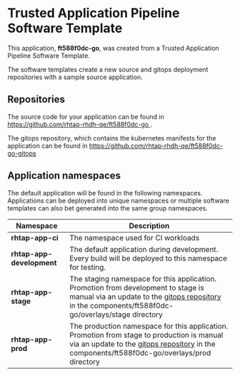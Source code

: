 # Trusted Application Pipeline Software Template

This application, **ft588f0dc-go**, was created from a Trusted Application Pipeline Software Template.

The software templates create a new source and gitops deployment repositories with a sample source application. 

## Repositories

The source code for your application can be found in [https://github.com/rhtap-rhdh-qe/ft588f0dc-go ](https://github.com/rhtap-rhdh-qe/ft588f0dc-go ).
 
The gitops repository, which contains the kubernetes manifests for the application can be found in 
[https://github.com/rhtap-rhdh-qe/ft588f0dc-go-gitops ](https://github.com/rhtap-rhdh-qe/ft588f0dc-go-gitops ) 

## Application namespaces 

The default application will be found in the following namespaces. Applications can be deployed into unique namespaces or multiple software templates can also bet generated into the same group namespaces.  

|  Namespace   |  Description   |  
| -------- | -------- |
| **rhtap-app-ci** | The namespace used for CI workloads |
| **rhtap-app-development** | The default application during development. Every build will be deployed to this namespace for testing. |
| **rhtap-app-stage** | The staging namespace for this application. Promotion from development to stage is manual via an update to the [gitops repository](https://github.com/rhtap-rhdh-qe/ft588f0dc-go-gitops ) in the components/ft588f0dc-go/overlays/stage directory |
| **rhtap-app-prod** | The production namespace for this application. Promotion from stage to production is manual via an update to the [gitops repository](https://github.com/rhtap-rhdh-qe/ft588f0dc-go-gitops ) in the components/ft588f0dc-go/overlays/prod directory |